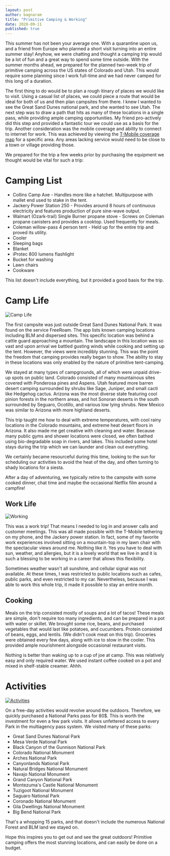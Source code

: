 ```yaml
---
layout: post
author: bagnaram
title: "Primitive Camping & Working"
date: 2020-09-11
published: true
---
```


This summer has not been your average one. With a quarantine upon us, and a
friend from Europe who planned a short visit turning into an entire summer stay!
Anyhow, we were chatting and thought a camping trip would be a lot of fun and a
great way to spend some time outside. With the summer months ahead, we prepared
for the planned two-week trip of primitive camping across the US states of
Colorado and Utah. This would require some planning since I work full-time and
we had never camped for this long of a duration.

The first thing to do would be to plan a rough itinary of places we would like
to visit. Using a casual list of places, we could piece a route that would be
ideal for both of us and then plan campsites from there. I knew I wanted to see
the Great Sand Dunes national park, and she wanted to see Utah. The next step
was to draw a path that hits as many of these locations in a single pass, while
providing ample camping opportunities. My friend pro-actively did this step and
provided a fantastic tour we could use as a basis for the trip. Another
consideration was the mobile coverage and ability to connect to internet for
work. This was achieved by viewing the [T-Mobile coverage
map](https://www.t-mobile.com/coverage/coverage-map) for a specific area. Any
areas lacking service would need to be close to a town or village providing
those.

We prepared for the trip a few weeks prior by purchasing the equipment we
thought would be vital for such a trip:

# Camping List

* Collins Camp Axe - Handles more like a hatchet. Multipurpose with mallet end
  used to stake in the tent.
* Jackery Power Station 250 - Provides around 8 hours of continuous electricity
  and features production of pure sine-wave output.
* Walmart (Ozark-trail) Single Burner propane stove - Screws on Coleman propane
  canisters and provides a cooktop. Used frequently for meals.
* Coleman willow-pass 4 person tent - Held up for the entire trip and proved
  its utility.
* Cooler
* Sleeping bags
* Blanket
* iProtec 800 lumens flashlight
* Bucket for washing
* Lawn chairs
* Cookware

This list doesn't include everything, but it provided a good basis for the trip.

# Camp Life

<img
src="https://lh3.googleusercontent.com/jqZpGtEAxCzbGpLDTKirOZayQLWLknNsjjgtJ1fLXWMngaLM3iGX9sDRkW0FRh_ayknoLmuvcEdaMsn0_6d5WDd8rZQEWZP5ifaBFJqeir7v1gBaaEYHz48wi-gj2JiOKY670dMjtjQs8H3RygrZqIeaqqTqthvCH06rDiDpV4IFSkOEYIrU_xtYevCdFskYKFYgOwLWLkiETt1EmfvRN0cM0MJ1A4iCtm6jUHqcxNiMvlDoqR2Oa3zFIF36XFoHmg-jphXWCF7GuEclXK-JIBpTJyRjLjRO3t7s_P9_UmKVMh83qpdVkUZ0lNER1gFSiTZzfR4rLSuNeYXzcIVXP4ovuuusVB44R_YAPCnxPnq1LoAbnQxcdFGgdAT9NKNcA5GkCcsOSSQATAVtrgChIIZLbVXVBpgtjgd3EjxQ2xv_RY6iw7l1Si8wxTbx0teqiCuUM84JIw7o7gFDc0hbvjDm-wYLgrT3Wjehjdzhfzk2DrnxD1t_0bjf5oJPH53WuttU4L2XaQjZ1rpYTK1qZ7Qiy7o1PtJ3X2jco7ZzOYXodBwNeMZ7yLygD5tdVHaNR1-p2klQ4EJUjTTJTwqQXa_PftDs4WOp76RD9mBsQLYVy_D0WufjlwKDS_12rcXtFMzyRKy3xmG4z3zoTkRs4GS5-aUziVK-mA5ZlgtzEjeToKPORjyv4yXPMlcL=w391-h220-no?authuser=0"
alt="Camp Life" class="inline"/>

The first campsite was just outside Great Sand Dunes National Park. It was found
on the service FreeRoam. The app lists known camping locations including BLM and
dispersed sites. This specific location was behind a cattle guard approaching a
mountain. The landscape in this location was so vast and upon arrival we battled
gusting winds while cooking and setting up the tent. However, the views were
incredibly stunning. This was the point the freedom that camping provides really
began to show. The ability to stay in these locations was only enabled by the
nature of primitive tent-camping.

We stayed at many types of campgrounds, all of which were unpaid drive-up spots
on public land. Colorado consisted of many mountainous sites covered with
Ponderosa pines and Aspens. Utah featured more barren desert camping surrounded
by shrubs like Sage, Juniper, and small cacti like Hedgehog cactus. Arizona was
the most diverse state featuring cool pinion forests in the northern areas, and
hot Sonoran deserts in the south surrounded by Seguaro, Ocotillo, and various
low lying shrubs. New Mexico was similar to Arizona with more highland deserts.

This trip taught me how to deal with extreme temperatures, with cool rainy
locations in the Colorado mountains, and extreme heat desert floors in Arizona.
It also made me get creative with cleaning and water. Because many public gyms
and shower locations were closed, we often bathed using bio-degradable soap in
rivers, and lakes. This included some hotel stays during the trip which we can
launder and clean out everything.

We certainly became resourceful during this time, looking to the sun for
scheduling our activities to avoid the heat of the day, and often turning to
shady locations for a siesta.

After a day of adventuring, we typically retire to the campsite with some cooked
dinner, chat time and maybe the occasional Netflix film around a campfire!

## Work Life

<img
src="https://lh3.googleusercontent.com/ybL4atLsnzsdG5Wxn6OjPdIsU8nbgjJahIrOCxO5jL1bpgUmfxR9_uL3w-m0Gf2bRko-SD6HIjefnkoyCkNRsFo5SewXoJIAd5q9lqF5xmtzsaz0t3wbDyp1PQ2V32yWrVtupx7bMoTY4kkwq9l4IjnIYasBkjyoq36qKw9TWhlOrUdZirthuTn2HHQTpSRb7-OUS2zWrmCZGrnRfx75yAo1UJQk6LfWhjEI5jDdrIPUbHu_2WGnupVVTivLTg9HaFzkF3ERK4mI7Ybg1YPgAriCRNGGUSf-YtUGQQ--9ippl4cLhDDPJB6O_Lz3LIfQcDvMm21eFbckW0nwL8XAyysScLuV_3BKaNBkVkf03B1uZB2DWZ8-HtU7aM5wnq8OExAAZzCM5KtPfPZl_w2sjg0s6raTTlfPSrqcYj_cY8vKbEjSmeHzosrYbNi5Q7BZ7vP-5mhVTU3dg_CI7WXEToxH0HrX-LSbxJ7Q1KgrNhWWvysPSBDKx6Kwr4EThMAtqJPwgGeo-l0AVzi7H_-jeULKEn5FKEYA6rS_SB_mpNJusAqBc2pEMerYUH-jec2vbUI1AqoF2QJjePpjCY8qSwOz2tuouEVKlt62QNTlDhSeUHbGGEVImWCzgdnABZzv4dg63RYJJXSyaTsUlxag0S02njhPHwKAIR4tPtwcj1HyOZqXS3-nGFuKRD23=w391-h220-no?authuser=0"
alt="Working" class="inline"/>

This was a work trip! That means I needed to log in and answer calls and
customer meetings. This was all made possible with the T-Mobile tethering on my
phone, and the Jackery power station. In fact, some of my favorite work
experiences involved sitting on a mountain-top in my lawn chair with the
spectacular views around me. Nothing like it. Yes you have to deal with sun,
weather, and allergies, but it is a lovely world that we live in and it is such
a blessing to be working in a career that allows this flexibility.

Sometimes weather wasn't all sunshine, and cellular signal was not available. At
these times, I was restricted to public locations such as cafes, public parks,
and even restricted to my car. Nevertheless, because I was able to work this
whole trip, it made it possible to stay an entire month.

## Cooking

Meals on the trip consisted mostly of soups and a lot of tacos! These meals are
simple, don't require too many ingredients, and can be prepared in a pot with
water or skillet. We brought some rice, beans, and purchased vegetables that
would last like potatoes, and cucumbers. Protein consisted of beans, eggs, and
lentils. (We didn't cook meat on this trip). Groceries were obtained every few
days, along with ice to stow in the cooler. This provided ample nourishment
alongside occasional restaurant visits.

Nothing is better than waking up to a cup of joe at camp. This was relatively
easy and only required water. We used instant coffee cooked on a pot and mixed
in shelf-stable creamer. Ahhh.

# Activities

<a href="https://lh3.googleusercontent.com/dHricybrEcT-3G1vOUX903WL4KJTGVH35VxqM51B5-sRfYRhinfPyDBTVYgGAWcLT5GjiJfv3Ym0o8igWE7ACoOD_8velSXB1yS5zhK_n7DhY12un8x50xLtSV8p_oNlu2oYkebCvM5Zkup-S29IquRs37xDFFsKtYxTIw6OIStUbErcDjyR5jyqb5YrZ4Tj47lLB15WdeDbWS7h70-TD37CtW1Sw6AwZoShcO-_kMH0IMe-BfDQuqvp4chtHoCwuNc3q7ckCSn59hU955w1AtvBso0zYb7cC6qtHBm3XiBJ_JDEJOex3aZfLd3L4VvxJIDSEG20Y11rqYaQWAFkOqVi8vBpMod4YAas_U8zkNBV1iwdA96H2bc7onfShU8B-ytLrA9gL4MJM-yc8vn3Le_bt8NH-Hlp2iTIZw7KECf4ldKPzFaHV0oXFTOL61UBcuqAPVu9FVpKdiOGLTDjXJocaGczhYvu_criEhqPQyBfBLD9VUOu1uoVrrqu7fHqDXFsyv5r4oZ3wHKjLvu2xm365vCEvY7-6sBUYk3IiQPpGi45h_4I-5MFpJG06ubxcAShjAS5B3FWimGL54GFb6go4-9VK8ZqzL_bWntoUNmA_CnH_xqSUKbLpPlCWBRkQjueq4IlVD2vfJcJQW695-ylQ7ZtNDnoNt5oIDHf6J4tnQYcsNvaiJOYU9Fx=w2288-h1287-no?authuser=0"><img
src="https://lh3.googleusercontent.com/dHricybrEcT-3G1vOUX903WL4KJTGVH35VxqM51B5-sRfYRhinfPyDBTVYgGAWcLT5GjiJfv3Ym0o8igWE7ACoOD_8velSXB1yS5zhK_n7DhY12un8x50xLtSV8p_oNlu2oYkebCvM5Zkup-S29IquRs37xDFFsKtYxTIw6OIStUbErcDjyR5jyqb5YrZ4Tj47lLB15WdeDbWS7h70-TD37CtW1Sw6AwZoShcO-_kMH0IMe-BfDQuqvp4chtHoCwuNc3q7ckCSn59hU955w1AtvBso0zYb7cC6qtHBm3XiBJ_JDEJOex3aZfLd3L4VvxJIDSEG20Y11rqYaQWAFkOqVi8vBpMod4YAas_U8zkNBV1iwdA96H2bc7onfShU8B-ytLrA9gL4MJM-yc8vn3Le_bt8NH-Hlp2iTIZw7KECf4ldKPzFaHV0oXFTOL61UBcuqAPVu9FVpKdiOGLTDjXJocaGczhYvu_criEhqPQyBfBLD9VUOu1uoVrrqu7fHqDXFsyv5r4oZ3wHKjLvu2xm365vCEvY7-6sBUYk3IiQPpGi45h_4I-5MFpJG06ubxcAShjAS5B3FWimGL54GFb6go4-9VK8ZqzL_bWntoUNmA_CnH_xqSUKbLpPlCWBRkQjueq4IlVD2vfJcJQW695-ylQ7ZtNDnoNt5oIDHf6J4tnQYcsNvaiJOYU9Fx=w2288-h1287-no?authuser=0"
alt="Activities" class="inline"/></a>

On a free-day activities would revolve around the outdoors. Therefore, we
quickly purchased a National Parks pass for 80$. This is worth the investment
for even a few park visits. It allows unfettered access to every Park in the
multiagency pass system. We visited many of these parks:

* Great Sand Dunes National Park
* Mesa Verde National Park
* Black Canyon of the Gunnison National Park
* Colorado National Monument
* Arches National Park
* Canyonlands National Park
* Natural Bridges National Monument
* Navajo National Monument
* Grand Canyon National Park
* Montezuma's Castle National Monument
* Tuzigoot National Monument
* Saguaro National Park
* Coronado National Monument
* Gila Dwellings National Monument
* Big Bend National Park

That's a whopping 15 parks, and that doesn't include the numerous National
Forest and BLM land we stayed on.

Hope this inspires you to get out and see the great outdoors! Primitive camping
offers the most stunning locations, and can easily be done on a budget.
